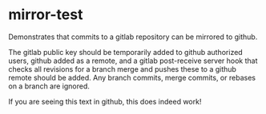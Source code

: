 # mirror-test

Demonstrates that commits to a gitlab repository can be mirrored to github.
<p>
The gitlab public key should be temporarily added to github authorized users,
github added as a remote, and a gitlab post-receive server hook that checks all 
revisions for a branch merge and pushes these to a github remote should be added.
Any branch commits, merge commits, or rebases on a branch are ignored.
</p>
<p>
If you are seeing this text in github, this does indeed work!
</p>